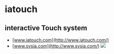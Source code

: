 # iatouch
## interactive Touch system
* [www.iatouch.com](http://www.iatouch.com/)
* [www.svsia.com](http://www.svsia.com/)
![](http://i.imgur.com/XI3u53R.jpg)
